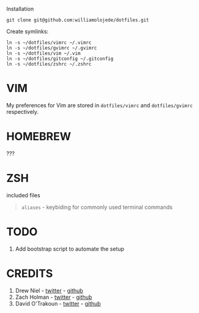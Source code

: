 Installation

    git clone git@github.com:williamolojede/dotfiles.git

Create symlinks:

    ln -s ~/dotfiles/vimrc ~/.vimrc
    ln -s ~/dotfiles/gvimrc ~/.gvimrc
    ln -s ~/dotfiles/vim ~/.vim
    ln -s ~/dotfiles/gitconfig ~/.gitconfig
    ln -s ~/dotfiles/zshrc ~/.zshrc

# VIM #

My preferences for Vim are stored in `dotfiles/vimrc` and `dotfiles/gvimrc`
respectively.

# HOMEBREW #
???

# ZSH #
included files
> `aliases` - keybiding for commonly used terminal commands

# TODO #
1. Add bootstrap script to automate the setup

# CREDITS
1. Drew Niel - [twitter](https://twitter.com/nelstrom) - [github](https://github.com/nelstrom)
2. Zach Holman - [twitter](https://twitter.com/holman) - [github](https://github.com/holman)
3. David O'Trakoun - [twitter](https://twitter.com/davidosomething) - [github](https://github.com/davidosomething)
